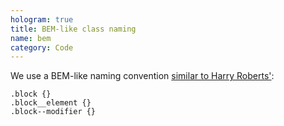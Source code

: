 ```yaml
---
hologram: true
title: BEM-like class naming
name: bem
category: Code
---
```


We use a BEM-like naming convention [similar to Harry Roberts'](http://cssguidelin.es/#bem-like-naming):

    .block {}
    .block__element {}
    .block--modifier {}
